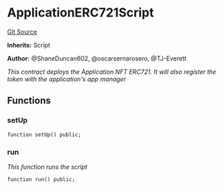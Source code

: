 # ApplicationERC721Script
[Git Source](https://github.com/thrackle-io/Tron/blob/89e7f7b48d79c8e2bc6476fb1601cc9680f2c384/src/example/script/ApplicationERC721.s.sol)

**Inherits:**
Script

**Author:**
@ShaneDuncan602, @oscarsernarosero, @TJ-Everett

*This contract deploys the Application NFT ERC721. It will also register the token with the application's app manager*


## Functions
### setUp


```solidity
function setUp() public;
```

### run

*This function runs the script*


```solidity
function run() public;
```

